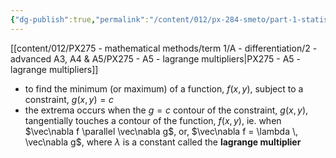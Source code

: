 ```yaml
---
{"dg-publish":true,"permalink":"/content/012/px-284-smeto/part-1-statistical-mechanics/f-connection-between-thermodynamics-and-statistical-mechanics/px-284-f2b-aside-on-lagrange-multipliers/","noteIcon":"1","created":"2024-12-05T15:25:20.046+00:00","updated":"2025-01-03T13:14:08.257+00:00"}
---
```


[[content/012/PX275 - mathematical methods/term 1/A - differentiation/2 - advanced A3, A4 & A5/PX275 - A5 - lagrange multipliers\|PX275 - A5 - lagrange multipliers]]

- to find the minimum (or maximum) of a function, $f(x,y)$, subject to a constraint, $g(x,y) = c$
- the extrema occurs when the $g=c$ contour of the constraint, $g(x,y)$, tangentially touches a contour of the function, $f(x,y)$, ie. when $\vec\nabla f \parallel \vec\nabla g$, or, $\vec\nabla f = \lambda \, \vec\nabla g$, where $\lambda$ is a constant called the **lagrange multiplier**
